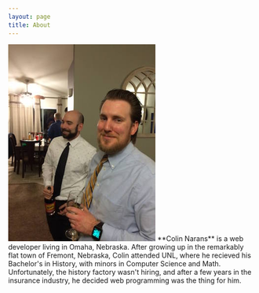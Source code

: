 ```yaml
---
layout: page
title: About
---
```


<img src="/images/me.jpg" class="" />
**Colin Narans** is a web developer living in Omaha, Nebraska.  After growing up in the remarkably flat town of Fremont, Nebraska, Colin attended UNL, where he recieved his Bachelor's in History, with minors in Computer Science and Math.  Unfortunately, the history factory wasn't hiring, and after a few years in the insurance industry, he decided web programming was the thing for him.
